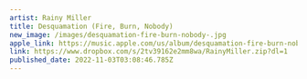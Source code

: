 ```yaml
---
artist: Rainy Miller
title: Desquamation (Fire, Burn, Nobody)
new_image: /images/desquamation-fire-burn-nobody-.jpg
apple_link: https://music.apple.com/us/album/desquamation-fire-burn-nobody/1633468385
link: https://www.dropbox.com/s/2tv39162e2mm8wa/RainyMiller.zip?dl=1
published_date: 2022-11-03T03:08:46.785Z
---
```

